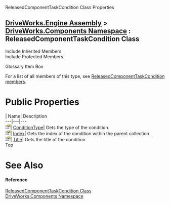 ReleasedComponentTaskCondition Class Properties   
  
[DriveWorks.Engine Assembly](topic2156.md) > [DriveWorks.Components Namespace](topic6089.md) : ReleasedComponentTaskCondition Class  
---  
  
Include Inherited Members    
Include Protected Members    


Glossary Item Box

For a list of all members of this type, see [ReleasedComponentTaskCondition members](topic6371.md).

# Public Properties

| Name| Description  
---|---|---  
![Public Property](dotnetimages/publicProperty.gif)| [ConditionType](topic6376.md)| Gets the type of the condition.   
![Public Property](dotnetimages/publicProperty.gif)| [Index](topic6377.md)| Gets the index of the condition within the parent collection.   
![Public Property](dotnetimages/publicProperty.gif)| [Title](topic6378.md)| Gets the title of the condition.   
Top

# See Also

#### Reference

[ReleasedComponentTaskCondition Class](topic6370.md)   
[DriveWorks.Components Namespace](topic6089.md)


